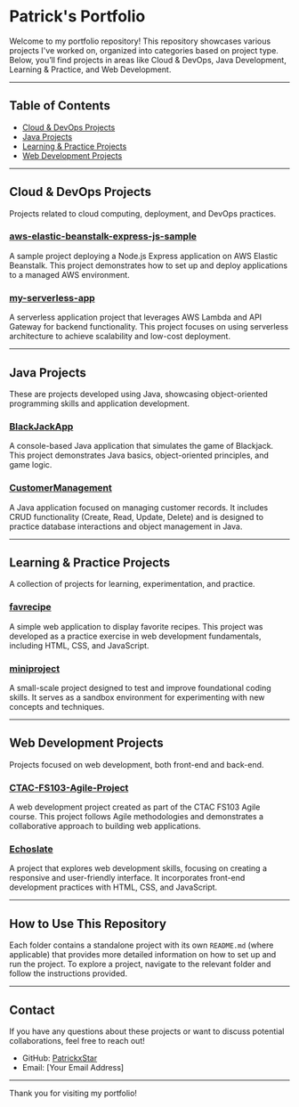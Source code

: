 # Patrick's Portfolio

Welcome to my portfolio repository! This repository showcases various projects I've worked on, organized into categories based on project type. Below, you’ll find projects in areas like Cloud & DevOps, Java Development, Learning & Practice, and Web Development.

---

## Table of Contents
- [Cloud & DevOps Projects](#cloud--devops-projects)
- [Java Projects](#java-projects)
- [Learning & Practice Projects](#learning--practice-projects)
- [Web Development Projects](#web-development-projects)

---

## Cloud & DevOps Projects
Projects related to cloud computing, deployment, and DevOps practices.

### [aws-elastic-beanstalk-express-js-sample](Cloud%20&%20DevOps%20Projects/aws-elastic-beanstalk-express-js-sample)
A sample project deploying a Node.js Express application on AWS Elastic Beanstalk. This project demonstrates how to set up and deploy applications to a managed AWS environment.

### [my-serverless-app](Cloud%20&%20DevOps%20Projects/my-serverless-app)
A serverless application project that leverages AWS Lambda and API Gateway for backend functionality. This project focuses on using serverless architecture to achieve scalability and low-cost deployment.

---

## Java Projects
These are projects developed using Java, showcasing object-oriented programming skills and application development.

### [BlackJackApp](Java%20Projects/BlackJackApp)
A console-based Java application that simulates the game of Blackjack. This project demonstrates Java basics, object-oriented principles, and game logic.

### [CustomerManagement](Java%20Projects/CustomerManagement)
A Java application focused on managing customer records. It includes CRUD functionality (Create, Read, Update, Delete) and is designed to practice database interactions and object management in Java.

---

## Learning & Practice Projects
A collection of projects for learning, experimentation, and practice.

### [favrecipe](Learning%20&%20Practice%20Projects/favrecipe)
A simple web application to display favorite recipes. This project was developed as a practice exercise in web development fundamentals, including HTML, CSS, and JavaScript.

### [miniproject](Learning%20&%20Practice%20Projects/miniproject)
A small-scale project designed to test and improve foundational coding skills. It serves as a sandbox environment for experimenting with new concepts and techniques.

---

## Web Development Projects
Projects focused on web development, both front-end and back-end.

### [CTAC-FS103-Agile-Project](Web%20Development%20Projects/CTAC-FS103-Agile-Project)
A web development project created as part of the CTAC FS103 Agile course. This project follows Agile methodologies and demonstrates a collaborative approach to building web applications.

### [Echoslate](Web%20Development%20Projects/Echoslate)
A project that explores web development skills, focusing on creating a responsive and user-friendly interface. It incorporates front-end development practices with HTML, CSS, and JavaScript.

---

## How to Use This Repository
Each folder contains a standalone project with its own `README.md` (where applicable) that provides more detailed information on how to set up and run the project. To explore a project, navigate to the relevant folder and follow the instructions provided.

---

## Contact
If you have any questions about these projects or want to discuss potential collaborations, feel free to reach out!

- GitHub: [PatrickxStar](https://github.com/PatrickxStar)
- Email: [Your Email Address]

---

Thank you for visiting my portfolio!
